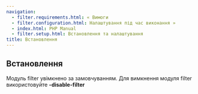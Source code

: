 ```yaml
---
navigation:
  - filter.requirements.html: « Вимоги
  - filter.configuration.html: Налаштування під час виконання »
  - index.html: PHP Manual
  - filter.setup.html: Встановлення та налаштування
title: Встановлення
---
```

## Встановлення

Модуль filter увімкнено за замовчуванням. Для вимкнення модуля filter використовуйте **\-disable-filter**
